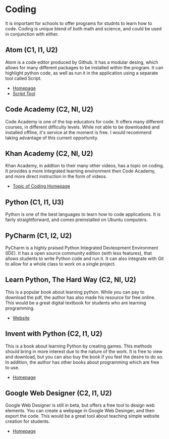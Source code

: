 # Coding

It is important for schools to offer programs for studnts to learn how to code. Coding is unique blend of both math and science, and could be used in conjunction with either.

## Atom (C1, I1, U2)

Atom is a code editor produced by Github. It has a modular desing, which allows for many different packages to be installed within the program. It can highlight python code, as well as run it in the application using a separate tool called Script.

* [Homepage](https://atom.io/)
* [Script Tool](https://atom.io/packages/script)

## Code Academy (C2, NI, U2)

Code Academy is one of the top educators for code. It offers many different courses, in different difficulty levels. While not able to be downloaded and installed offline, it's service at the moment is free. I would recommend taking advantage of this current opportunity.

## Khan Academy (C2, NI, U2)

Khan Academy, in addtion to their many other videos, has a topic on coding. It provides a more integrated learning environment then Code Academy, and more direct instruction in the form of videos. 

* [Topic of Coding Homepage](https://www.khanacademy.org/computing/computer-programming)

## Python (C1, I1, U3)

Python is one of the best languages to learn how to code applications. It is fairly straightforward, and comes preinstalled on Ubuntu computers.

## PyCharm (C1, I2, U2)

PyCharm is a highly praised Python Integrated Devleopment Environment (IDE). It has a open source community edition (with less features), that allows students to write Python code and run it. It can also integrate with Git to allow for a whole class to work on a single project.

## Learn Python, The Hard Way (C2, NI, U2)

This is a popular book about learning python. While you can pay to download the pdf, the author has also made his resource for free online. This would be a great digital textbook for students who are learning programming.

* [Website](http://learnpythonthehardway.org/book/)

## Invent with Python (C2, I1, U2)

This is a book about learning Python by creating games. This methods should bring in more interest due to the nature of the work. It is free to view and download, but you can also buy the book if you feel the desire to do so. In addition, the author has other books about programming which are free to use.

* [Homepage](https://inventwithpython.com/)

## Google Web Designer (C2, I1, U2)

Google Web Designer is still in beta, but offers a free tool to design web elements. You can create a webpage in Google Web Desinger, and then export the code. This would be a great tool about teaching simple website creation for students.

* [Homepage](http://www.google.ca/webdesigner/)

